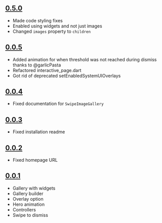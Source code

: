 ## [0.5.0](https://github.com/dbilgin/swipe_image_gallery/releases/tag/v0.5.0)

* Made code styling fixes
* Enabled using widgets and not just images
* Changed `images` property to `children`

## [0.0.5](https://github.com/dbilgin/swipe_image_gallery/releases/tag/v0.0.5)

* Added animation for when threshold was not reached during dismiss thanks to @garlicPasta
* Refactored interactive_page.dart
* Got rid of deprecated setEnabledSystemUIOverlays

## [0.0.4](https://github.com/dbilgin/swipe_image_gallery/releases/tag/v0.0.4)

* Fixed documentation for `SwipeImageGallery`

## [0.0.3](https://github.com/dbilgin/swipe_image_gallery/releases/tag/v0.0.3)

* Fixed installation readme

## [0.0.2](https://github.com/dbilgin/swipe_image_gallery/releases/tag/v0.0.2)

* Fixed homepage URL

## [0.0.1](https://github.com/dbilgin/swipe_image_gallery/releases/tag/v0.0.1)

* Gallery with widgets
* Gallery builder
* Overlay option
* Hero animation
* Controllers
* Swipe to dismiss
